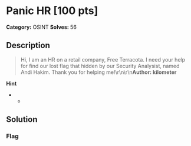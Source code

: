 # Panic HR [100 pts]

**Category:** OSINT
**Solves:** 56

## Description
>Hi, I am an HR on a retail company, Free Terracota. I need your help for find our lost flag that hidden by our Security Analysist, named Andi Hakim. Thank you for helping me!\r\n\r\n**Author: kilometer**

**Hint**
* -

## Solution

### Flag

